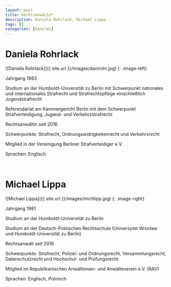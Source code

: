 ```yaml
---
layout: post
title: RechtsanwäLte*
description: Daniela Rohrlack, Michael Lippa
tags: []
categories: [kanzlei]
---
```

# Daniela Rohrlack

![Daniela Rohrlack]({{ site.url }}/images/danirohr.jpg)
{: .image-left}

Jahrgang 1983

Studium an der Humboldt-Universität zu Berlin mit Schwerpunkt nationales und internationales Strafrecht und Strafrechtspflege einschließlich Jugendstrafrecht

Referendariat am Kammergericht Berlin mit dem Schwerpunkt Strafverteidigung, Jugend- und Verkehrsstrafrecht

Rechtsanwältin seit 2016

Schwerpunkte: Strafrecht, Ordnungswidrigkeitenrecht und Verkehrsrecht

Mitglied in der Vereinigung Berliner Strafverteidiger e.V.

Sprachen: Englisch

<br style="clear:left" />

# Michael Lippa

![Michael Lippa]({{ site.url }}/images/michlipp.jpg)
{: .image-right}

Jahrgang 1981

Studium an der Humboldt-Universität zu Berlin

Studium an der Deutsch-Polnischen Rechtsschule (Universytet Wrocław und Humboldt-Universität zu Berlin)
Rechtsanwalt seit 2016
Schwerpunkte: Strafrecht, Polizei- und Ordnungsrecht, Versammlungsrecht, Datenschutzrecht und Hochschul- und Prüfungsrecht
Mitglied im Republikanischen Anwältinnen- und Anwälteverein e.V. (RAV)
Sprachen: Englisch, Polnisch
